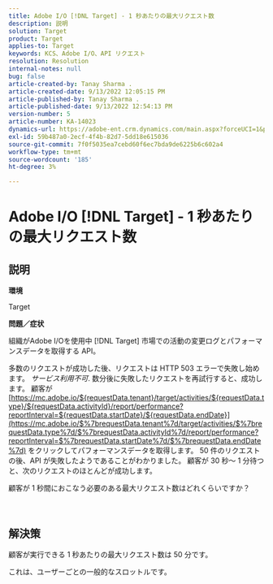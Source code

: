 ```yaml
---
title: Adobe I/O [!DNL Target] - 1 秒あたりの最大リクエスト数
description: 説明
solution: Target
product: Target
applies-to: Target
keywords: KCS、Adobe I/O、API リクエスト
resolution: Resolution
internal-notes: null
bug: false
article-created-by: Tanay Sharma .
article-created-date: 9/13/2022 12:05:15 PM
article-published-by: Tanay Sharma .
article-published-date: 9/13/2022 12:54:13 PM
version-number: 5
article-number: KA-14023
dynamics-url: https://adobe-ent.crm.dynamics.com/main.aspx?forceUCI=1&pagetype=entityrecord&etn=knowledgearticle&id=b391cf4d-5c33-ed11-9db1-002248086735
exl-id: 59b487a0-2ecf-4f4b-82d7-5dd18e615036
source-git-commit: 7f0f5035ea7cebd60f6ec7bda9de6225b6c602a4
workflow-type: tm+mt
source-wordcount: '185'
ht-degree: 3%

---
```


# Adobe I/O [!DNL Target] - 1 秒あたりの最大リクエスト数

## 説明


<b>環境</b>

Target



<b>問題／症状</b>

組織がAdobe I/Oを使用中 [!DNL Target] 市場での活動の変更ログとパフォーマンスデータを取得する API。

多数のリクエストが成功した後、リクエストは HTTP 503 エラーで失敗し始めます。 *サービス利用不可*. 数分後に失敗したリクエストを再試行すると、成功します。 顧客が [https://mc.adobe.io/${requestData.tenant}/target/activities/${requestData.type}/${requestData.activityId}/report/performance?reportInterval=${requestData.startDate}/${requestData.endDate}](https://mc.adobe.io/$%7brequestData.tenant%7d/target/activities/$%7brequestData.type%7d/$%7brequestData.activityId%7d/report/performance?reportInterval=$%7brequestData.startDate%7d/$%7brequestData.endDate%7d) をクリックしてパフォーマンスデータを取得します。 50 件のリクエストの後、API が失敗したようであることがわかりました。 顧客が 30 秒～ 1 分待つと、次のリクエストのほとんどが成功します。



顧客が 1 秒間におこなう必要のある最大リクエスト数はどれくらいですか？
<br><br> <br>

## 解決策


顧客が実行できる 1 秒あたりの最大リクエスト数は 50 分です。

これは、ユーザーごとの一般的なスロットルです。
